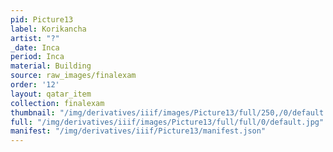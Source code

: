 ```yaml
---
pid: Picture13
label: Korikancha
artist: "?"
_date: Inca
period: Inca
material: Building
source: raw_images/finalexam
order: '12'
layout: qatar_item
collection: finalexam
thumbnail: "/img/derivatives/iiif/images/Picture13/full/250,/0/default.jpg"
full: "/img/derivatives/iiif/images/Picture13/full/full/0/default.jpg"
manifest: "/img/derivatives/iiif/Picture13/manifest.json"
---
```

